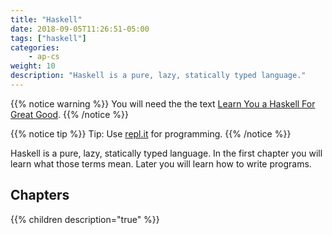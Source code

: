 ```yaml
---
title: "Haskell"
date: 2018-09-05T11:26:51-05:00
tags: ["haskell"]
categories:
    - ap-cs
weight: 10
description: "Haskell is a pure, lazy, statically typed language."
---
```


{{% notice warning %}}
You will need the the text [Learn You a Haskell For Great
Good](https://learnyouahaskell.com/).
{{% /notice %}}

{{% notice tip %}}
Tip: 
Use [repl.it](https://repl.it/languages/haskell) for programming.
{{% /notice %}}

Haskell is a pure, lazy, statically typed language. 
In the first chapter you will learn what those terms mean.
Later you will learn how to write programs.

## Chapters

{{% children description="true" %}}


